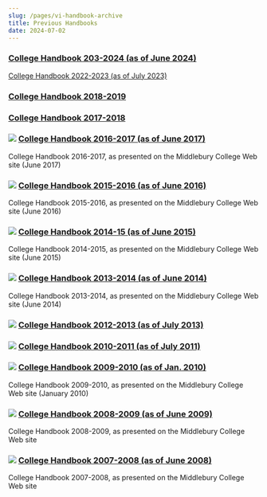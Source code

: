 ```yaml
---
slug: /pages/vi-handbook-archive
title: Previous Handbooks
date: 2024-07-02
---
```

### [College Handbook 203-2024 (as of June 2024)](/assets/middlebury-handbook-23-24.pdf)  
[College Handbook 2022-2023 (as of July 2023)](/assets/middlebury_handbook_2022-2023.pdf)

### [College Handbook 2018-2019](https://web.archive.org/web/20210115184109/http://www.middlebury.edu/about/handbook/handbook_archive/handbook-2018-2019)

### [College Handbook 2017-2018](https://web.archive.org/web/20210115184109/http://www.middlebury.edu/about/handbook/handbook_archive/handbook-2017-2018)

### ![](https://www.middlebury.edu/modules/file/icons/application-pdf.png) [College Handbook 2016-2017 (as of June 2017)](https://www.middlebury.edu/office/sites/www.middlebury.edu.office/files/2022-12/collegehandbookmiddlebury2016_2017.pdf?fv=acSouxDD)

College Handbook 2016-2017, as presented on the Middlebury College Web site (June 2017)

### ![](https://www.middlebury.edu/modules/file/icons/application-pdf.png) [College Handbook 2015-2016 (as of June 2016)](https://www.middlebury.edu/office/sites/www.middlebury.edu.office/files/2022-12/collegehandbookmiddlebury2015_2016.pdf?fv=7tQsUA7)

College Handbook 2015-2016, as presented on the Middlebury College Web site (June 2016)

### ![](https://www.middlebury.edu/modules/file/icons/application-pdf.png) [College Handbook 2014-15 (as of June 2015)](https://www.middlebury.edu/office/sites/www.middlebury.edu.office/files/2022-12/collegehandbookmiddlebury2014_2015.pdf?fv=8R9qHk_t)

College Handbook 2014-2015, as presented on the Middlebury College Web site (June 2015)

### ![](https://www.middlebury.edu/modules/file/icons/application-pdf.png) [College Handbook 2013-2014 (as of June 2014)](https://www.middlebury.edu/office/sites/www.middlebury.edu.office/files/2022-12/collegehandbookmiddlebury2013_2014.pdf?fv=AysFKVjv)

College Handbook 2013-2014, as presented on the Middlebury College Web site (June 2014)

### ![](https://www.middlebury.edu/modules/file/icons/application-pdf.png) [College Handbook 2012-2013 (as of July 2013)](https://www.middlebury.edu/office/sites/www.middlebury.edu.office/files/2022-12/collegehandbookmiddlebury2012_2013.pdf?fv=QG_aeHsd)

### ![](https://www.middlebury.edu/modules/file/icons/application-pdf.png) [College Handbook 2010-2011 (as of July 2011)](https://www.middlebury.edu/office/sites/www.middlebury.edu.office/files/2022-12/collegehandbookmiddlebury2010_2011.pdf?fv=ri03udQT)

### ![](https://www.middlebury.edu/modules/file/icons/application-pdf.png) [College Handbook 2009-2010 (as of Jan. 2010)](https://www.middlebury.edu/office/sites/www.middlebury.edu.office/files/2022-12/collegehandbookmiddlebury2009_2010.pdf?fv=r4h2unEb)

College Handbook 2009-2010, as presented on the Middlebury College Web site (January 2010)

### ![](https://www.middlebury.edu/modules/file/icons/application-pdf.png) [College Handbook 2008-2009 (as of June 2009)](https://www.middlebury.edu/office/sites/www.middlebury.edu.office/files/2022-12/collegehandbookmiddlebury2008_2009.pdf?fv=5qX5CVDM)

College Handbook 2008-2009, as presented on the Middlebury College Web site

### ![](https://www.middlebury.edu/modules/file/icons/application-pdf.png) [College Handbook 2007-2008 (as of June 2008)](https://www.middlebury.edu/office/sites/www.middlebury.edu.office/files/2022-12/collegehandbookmiddlebury2007_2008.pdf?fv=SrlJAH96)

College Handbook 2007-2008, as presented on the Middlebury College Web site
